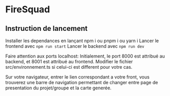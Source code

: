 # FireSquad

## Instruction de lancement


Installer les dependances en lançant npm i ou pnpm i ou yarn i 
Lancer le frontend avec ```npm run start```
Lancer le backend avec ```npm run dev```

Faire attention aux ports localhost: 
Initialement, le port 8000 est attribué au backend, et 8001 est attribué au frontend. 
Modifier le fichier src/environnement.ts si celui-ci est different pour votre cas.

Sur votre navigateur, entrer le lien correspondant a votre front, vous trouverez une
barre de navigation permettant de changer entre page de presentation du projet/groupe et
la carte generée.
